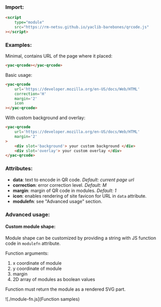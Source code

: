 ### Import:
```html
<script
	type="module"
	src="https://rm-netsu.github.io/yaclib-barebones/qrcode.js"
></script>
```

### Examples:
Minimal, contains URL of the page where it placed:
```html
<yac-qrcode></yac-qrcode>
```

Basic usage:
```html
<yac-qrcode
	url='https://developer.mozilla.org/en-US/docs/Web/HTML'
	correction='H'
	margin='2'
	icon
></yac-qrcode>
```

With custom background and overlay:
```html
<yac-qrcode
	url='https://developer.mozilla.org/en-US/docs/Web/HTML'
	margin='2'
>
	<div slot='background'> your custom background </div>
	<div slot='overlay'> your custom overlay </div>
</yac-qrcode>
```


### Attributes:
- **data**: text to encode in QR code. *Default: current page url*
- **correction**: error correction level. *Default: M*
- **margin**: margin of QR code in modules. *Default: 1*
- **icon**: enables rendering of site favicon for URL in `data` attribute.
- **modulefn**: see "Advanced usage" section.

### Advanced usage:
#### Custom module shape:
Module shape can be customized by providing a string
with JS function code in `modulefn` attribute.

Function arguments:
1. x coordinate of module
2. y coordinate of module
3. margin
4. 2D array of modules as boolean values

Function must return the module as a rendered SVG part.

![./module-fn.js](Function samples)
